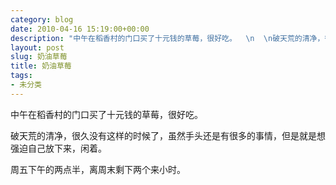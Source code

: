 ```yaml
---
category: blog
date: 2010-04-16 15:19:00+00:00
description: "中午在稻香村的门口买了十元钱的草莓，很好吃。  \n  \n破天荒的清净，很久没有这"
layout: post
slug: 奶油草莓
title: 奶油草莓
tags:
- 未分类
---
```


中午在稻香村的门口买了十元钱的草莓，很好吃。  
  
破天荒的清净，很久没有这样的时候了，虽然手头还是有很多的事情，但是就是想强迫自己放下来，闲着。  
  
周五下午的两点半，离周末剩下两个来小时。
